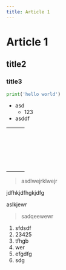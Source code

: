 ```yaml
---
title: Article 1
---
```


# Article 1

## title2 

### title3

``` python 
print('hello world')
```

* asd
    * 123
* asddf

|      |      |      |
| ---- | ---- | ---- |
|      |      |      |
|      |      |      |
|      |      |      |
|      |      |      |
|      |      |      |
|      |      |      |
|      |      |      |
|      |      |      |
|      |      |      |
|      |      |      |
|      |      |      |
|      |      |      |
|      |      |      |
|      |      |      |
|      |      |      |
|      |      |      |
|      |      |      |
|      |      |      |
|      |      |      |

> asdlwejrklwejr

jdfhkjdfhgkjdfg

aslkjewr





> sadqeewewr



1. sfdsdf
2. 23425
3. tfhgb
4. wer
5. efgdfg
6. sdg